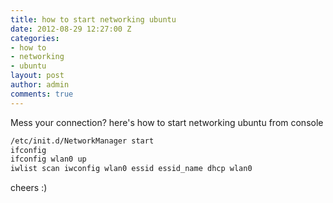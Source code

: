 ```yaml
---
title: how to start networking ubuntu
date: 2012-08-29 12:27:00 Z
categories:
- how to
- networking
- ubuntu
layout: post
author: admin
comments: true
---
```


Mess your connection? here's how to start networking ubuntu from console
<!--more-->
```bash
/etc/init.d/NetworkManager start
ifconfig
ifconfig wlan0 up
iwlist scan iwconfig wlan0 essid essid_name dhcp wlan0
```

cheers :)
